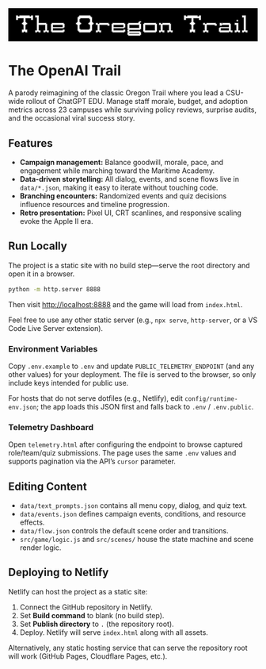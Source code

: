 <img src="./img/title.png" alt="The OpenAI Trail title screen">

# The OpenAI Trail

A parody reimagining of the classic Oregon Trail where you lead a CSU-wide rollout of ChatGPT EDU. Manage staff morale, budget, and adoption metrics across 23 campuses while surviving policy reviews, surprise audits, and the occasional viral success story.

## Features

- **Campaign management:** Balance goodwill, morale, pace, and engagement while marching toward the Maritime Academy.
- **Data-driven storytelling:** All dialog, events, and scene flows live in `data/*.json`, making it easy to iterate without touching code.
- **Branching encounters:** Randomized events and quiz decisions influence resources and timeline progression.
- **Retro presentation:** Pixel UI, CRT scanlines, and responsive scaling evoke the Apple II era.

## Run Locally

The project is a static site with no build step—serve the root directory and open it in a browser.

```bash
python -m http.server 8888
```

Then visit [http://localhost:8888](http://localhost:8888) and the game will load from `index.html`.

Feel free to use any other static server (e.g., `npx serve`, `http-server`, or a VS Code Live Server extension).

### Environment Variables

Copy `.env.example` to `.env` and update `PUBLIC_TELEMETRY_ENDPOINT` (and any other values) for your deployment. The file is served to the browser, so only include keys intended for public use.

For hosts that do not serve dotfiles (e.g., Netlify), edit `config/runtime-env.json`; the app loads this JSON first and falls back to `.env` / `.env.public`.

### Telemetry Dashboard

Open `telemetry.html` after configuring the endpoint to browse captured role/team/quiz submissions. The page uses the same `.env` values and supports pagination via the API’s `cursor` parameter.

## Editing Content

- `data/text_prompts.json` contains all menu copy, dialog, and quiz text.
- `data/events.json` defines campaign events, conditions, and resource effects.
- `data/flow.json` controls the default scene order and transitions.
- `src/game/logic.js` and `src/scenes/` house the state machine and scene render logic.

## Deploying to Netlify

Netlify can host the project as a static site:

1. Connect the GitHub repository in Netlify.
2. Set **Build command** to blank (no build step).
3. Set **Publish directory** to `.` (the repository root).
4. Deploy. Netlify will serve `index.html` along with all assets.

Alternatively, any static hosting service that can serve the repository root will work (GitHub Pages, Cloudflare Pages, etc.).
